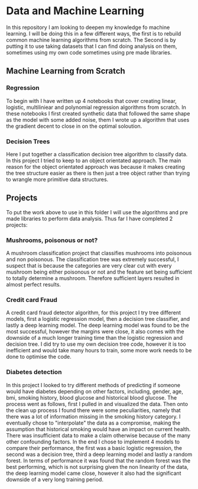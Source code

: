 # Data and Machine Learning

In this repository I am looking to deepen my knowledge fo machine learning. I will be doing this in a few different ways, the first is to rebuild common machine learning algorithms from scratch. The Second is by putting it to use taking datasets that I can find doing analysis on them, sometimes using my own code sometimes using pre made libraries.

## Machine Learning from Scratch

### Regression
To begin with I have written up 4 notebooks that cover creating linear, logistic, multiliniear and polynomial regression algorithms from scratch. In these notebooks I first created synthetic data that followed the same shape as the model with some added noise, them I wrote up a algorithm that uses the gradient decent to close in on the optimal soloution.

### Decision Trees 
Here I put together a classification decision tree algorithm to classify data. In this project I tried to keep to an object orientated approach. The main reason for the object orientated approach was because it makes creating the tree structure easier as there is then just a tree object rather than trying to wrangle more primitive data structures. 

## Projects

To put the work above to use in this folder I will use the algorithms and pre made libraries to perform data analysis. Thus far I have completed 2 projects:

### Mushrooms, poisonous or not?

A mushroom classification project that classifies mushrooms into poisonous and non poisonous. The classification tree was extremely successful, I suspect that is because the categories are very clear cut with every mushroom being either poisonous or not and the feature set being sufficient to totally determine a mushroom. Therefore sufficient layers resulted in almost perfect results.

### Credit card Fraud

A credit card fraud detector algorithm, for this project I try tree different models, first a logistic regression model, then a decision tree classifier, and lastly a deep learning model. The deep learning model was found to be the most successful, however the margins were close, it also comes with the downside of a much longer training time than the logistic regression and decision tree. I did try to use my own decision tree code, however it is too inefficient and would take many hours to train, some more work needs to be done to optimise the code. 

### Diabetes detection

In this project I looked to try different methods of predicting if someone would have diabetes depending on other factors, including, gender, age, bmi, smoking history, blood glucose and historical blood glucose. The process went as follows, first I pulled in and visualized the data. Then onto the clean up process I found there were some peculiarities, namely that there was a lot of information missing in the smoking history category. I eventually chose to "interpolate" the data as a compromise, making the assumption that historical smoking would have an impact on current health. There was insufficient data to make a claim otherwise because of the many other confounding factors. In the end I chose to implement 4 models to compare their performance, the first was a basic logistic regression, the second was a decision tree, third a deep learning model and lastly a random forest. In terms of performance it was found that the random forest was the best performing, which is not surprising given the non linearity of the data, the deep learning model came close, however it also had the significant downside of a very long training period.
